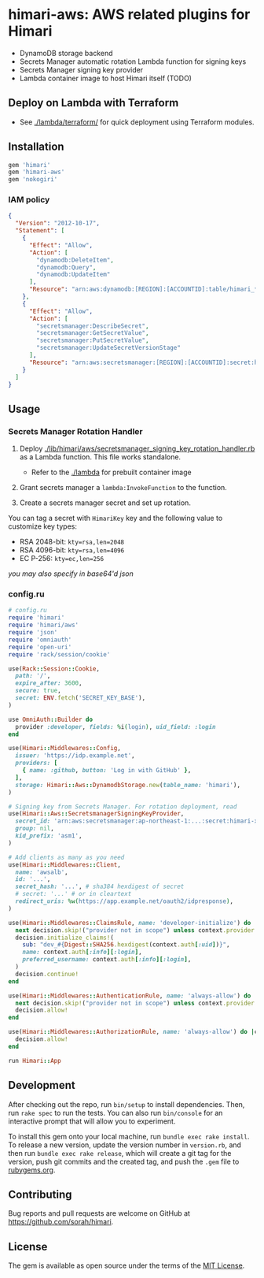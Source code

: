 # himari-aws: AWS related plugins for Himari

- DynamoDB storage backend
- Secrets Manager automatic rotation Lambda function for signing keys
- Secrets Manager signing key provider
- Lambda container image to host Himari itself (TODO)

## Deploy on Lambda with Terraform

- See [./lambda/terraform/](./lambda/terraform/) for quick deployment using Terraform modules.

## Installation

```ruby
gem 'himari'
gem 'himari-aws'
gem 'nokogiri'
```

### IAM policy

```json
{
  "Version": "2012-10-17",
  "Statement": [
    {
      "Effect": "Allow",
      "Action": [
        "dynamodb:DeleteItem",
        "dynamodb:Query",
        "dynamodb:UpdateItem"
      ],
      "Resource": "arn:aws:dynamodb:[REGION]:[ACCOUNTID]:table/himari_*"
    },
    {
      "Effect": "Allow",
      "Action": [
        "secretsmanager:DescribeSecret",
        "secretsmanager:GetSecretValue",
        "secretsmanager:PutSecretValue",
        "secretsmanager:UpdateSecretVersionStage"
      ],
      "Resource": "arn:aws:secretsmanager:[REGION]:[ACCOUNTID]:secret:himari_*"
    }
  ]
}
```

## Usage

### Secrets Manager Rotation Handler

1. Deploy [./lib/himari/aws/secretsmanager_signing_key_rotation_handler.rb]() as a Lambda function. This file works standalone.

   - Refer to the [./lambda](./lambda) for prebuilt container image

2. Grant secrets manager a `lambda:InvokeFunction` to the function.
3. Create a secrets manager secret and set up rotation.

You can tag a secret with `HimariKey` key and the following value to customize key types:

- RSA 2048-bit: `kty=rsa,len=2048`
- RSA 4096-bit: `kty=rsa,len=4096`
- EC P-256: `kty=ec,len=256`

_you may also specify in base64'd json_

### config.ru

```ruby
# config.ru
require 'himari'
require 'himari/aws'
require 'json'
require 'omniauth'
require 'open-uri'
require 'rack/session/cookie'

use(Rack::Session::Cookie,
  path: '/',
  expire_after: 3600,
  secure: true,
  secret: ENV.fetch('SECRET_KEY_BASE'),
)

use OmniAuth::Builder do
  provider :developer, fields: %i(login), uid_field: :login
end

use(Himari::Middlewares::Config,
  issuer: 'https://idp.example.net',
  providers: [
    { name: :github, button: 'Log in with GitHub' },
  ],
  storage: Himari::Aws::DynamodbStorage.new(table_name: 'himari'),
)

# Signing key from Secrets Manager. For rotation deployment, read 
use(Himari::Aws::SecretsmanagerSigningKeyProvider, 
  secret_id: 'arn:aws:secretsmanager:ap-northeast-1:...:secret:himari-xxx',
  group: nil,
  kid_prefix: 'asm1',
)

# Add clients as many as you need
use(Himari::Middlewares::Client,
  name: 'awsalb',
  id: '...',
  secret_hash: '...', # sha384 hexdigest of secret
  # secret: '...' # or in cleartext
  redirect_uris: %w(https://app.example.net/oauth2/idpresponse),
)

use(Himari::Middlewares::ClaimsRule, name: 'developer-initialize') do |context, decision|
  next decision.skip!("provider not in scope") unless context.provider == 'developer'
  decision.initialize_claims!(
    sub: "dev_#{Digest::SHA256.hexdigest(context.auth[:uid])}",
    name: context.auth[:info][:login],
    preferred_username: context.auth[:info][:login],
  )
  decision.continue!
end

use(Himari::Middlewares::AuthenticationRule, name: 'always-allow') do |context, decision|
  next decision.skip!("provider not in scope") unless context.provider == 'developer'
  decision.allow!
end

use(Himari::Middlewares::AuthorizationRule, name: 'always-allow') do |context, decision|
  decision.allow! 
end

run Himari::App
```

## Development

After checking out the repo, run `bin/setup` to install dependencies. Then, run `rake spec` to run the tests. You can also run `bin/console` for an interactive prompt that will allow you to experiment.

To install this gem onto your local machine, run `bundle exec rake install`. To release a new version, update the version number in `version.rb`, and then run `bundle exec rake release`, which will create a git tag for the version, push git commits and the created tag, and push the `.gem` file to [rubygems.org](https://rubygems.org).

## Contributing

Bug reports and pull requests are welcome on GitHub at https://github.com/sorah/himari.

## License

The gem is available as open source under the terms of the [MIT License](https://opensource.org/licenses/MIT).
